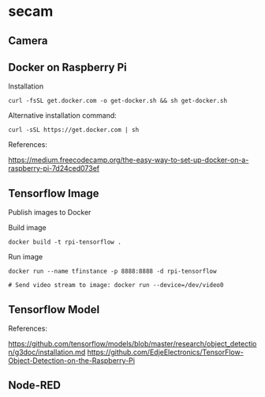 # secam

## Camera

## Docker on Raspberry Pi
Installation

	curl -fsSL get.docker.com -o get-docker.sh && sh get-docker.sh

Alternative installation command:

	curl -sSL https://get.docker.com | sh

References:

https://medium.freecodecamp.org/the-easy-way-to-set-up-docker-on-a-raspberry-pi-7d24ced073ef

## Tensorflow Image
Publish images to Docker

Build image

	docker build -t rpi-tensorflow .

Run image

	docker run --name tfinstance -p 8888:8888 -d rpi-tensorflow
	
	# Send video stream to image: docker run --device=/dev/video0

## Tensorflow Model
References:

https://github.com/tensorflow/models/blob/master/research/object_detection/g3doc/installation.md
https://github.com/EdjeElectronics/TensorFlow-Object-Detection-on-the-Raspberry-Pi

## Node-RED
